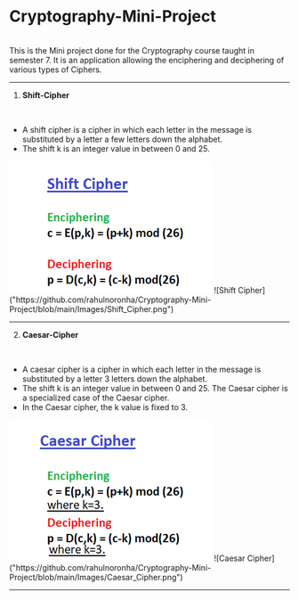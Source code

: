 # Cryptography-Mini-Project
<br/>
This is the Mini project done for the Cryptography course taught in semester 7. It is an application allowing the enciphering and deciphering of various types of Ciphers.

----

1. **Shift-Cipher**
<br/>
<ul>
<li>A shift cipher is a cipher in which each letter in the message is substituted by a letter a few letters down the alphabet.</li>
<li>The shift k is an integer value in between 0 and 25.</li>
</ul>
<img src="/Images/Shift_Cipher.png"/>
![Shift Cipher]("https://github.com/rahulnoronha/Cryptography-Mini-Project/blob/main/Images/Shift_Cipher.png")

----

2. **Caesar-Cipher**
<br/>
<ul>
<li>A caesar cipher is a cipher in which each letter in the message is substituted by a letter 3 letters down the alphabet. </li>
<li>The shift k is an integer value in between 0 and 25. The Caesar cipher is a specialized case of the Caesar cipher.</li>
<li>In the Caesar cipher, the k value is fixed to 3.</li>
</ul>
<img src="/Images/Caesar_Cipher.png"/>
![Caesar Cipher]("https://github.com/rahulnoronha/Cryptography-Mini-Project/blob/main/Images/Caesar_Cipher.png")

----
